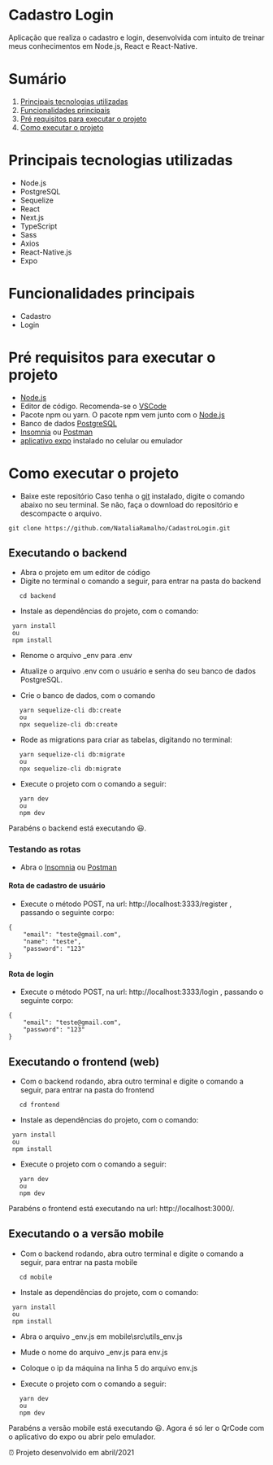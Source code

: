 # Cadastro Login 
Aplicação que realiza o cadastro e login, desenvolvida com intuito de treinar meus conhecimentos em Node.js, React e React-Native.

Sumário
=================
   1. [Principais tecnologias utilizadas](#Principais-tecnologias-utilizadas)
   2. [Funcionalidades principais](#Funcionalidades-principais)
   3. [Pré requisitos para executar o projeto](#Pré-requisitos-para-executar-o-projeto)
   4. [Como executar o projeto](#como-executar-o-projeto)


# Principais tecnologias utilizadas  
 * Node.js 
 * PostgreSQL 
 * Sequelize 
 * React 
 * Next.js 
 * TypeScript 
 * Sass 
 * Axios 
 * React-Native.js 
 * Expo 

 # Funcionalidades principais 
  * Cadastro 
  * Login 

# Pré requisitos para executar o projeto 
- [Node.js](https://nodejs.org/en/)  
- Editor de código. Recomenda-se o [VSCode](https://code.visualstudio.com/)
- Pacote npm ou yarn. O pacote npm vem junto com o [Node.js](https://nodejs.org/en/)
- Banco de dados [PostgreSQL](https://www.postgresql.org/download/) 
- [Insomnia](https://insomnia.rest/download) ou [Postman](https://www.postman.com/downloads/)
- [aplicativo expo](https://play.google.com/store/apps/details?id=host.exp.exponent&hl=pt_BR&gl=US) instalado no celular ou emulador 

# Como executar o projeto 
- Baixe este repositório 
Caso tenha o [git](https://git-scm.com/downloads) instalado, digite o comando abaixo no seu terminal. 
Se não, faça o download do repositório e descompacte o arquivo.

`````
git clone https://github.com/NataliaRamalho/CadastroLogin.git

`````

## Executando o backend
- Abra o projeto em um editor de código  
- Digite no terminal o comando a seguir, para entrar na pasta do backend 

```
   cd backend 
```
- Instale as dependências do projeto, com o comando: 

```
 yarn install
 ou  
 npm install
```
- Renome o arquivo _env para .env 
- Atualize o arquivo .env com o usuário e senha do seu banco de dados PostgreSQL. 

- Crie o banco de dados, com o comando 
```
   yarn sequelize-cli db:create
   ou 
   npx sequelize-cli db:create
```
- Rode as migrations para criar as tabelas, digitando no terminal: 
```
   yarn sequelize-cli db:migrate
   ou 
   npx sequelize-cli db:migrate
```


- Execute o projeto com o comando a seguir: 

```
   yarn dev 
   ou
   npm dev
```
Parabéns o backend está executando 😃.  

### Testando as rotas 
- Abra o [Insomnia](https://insomnia.rest/download) ou [Postman](https://www.postman.com/downloads/)

#### Rota de cadastro de usuário 
- Execute o método POST, na url: http://localhost:3333/register , passando o seguinte corpo:

```
{
	"email": "teste@gmail.com",
	"name": "teste",
	"password": "123"
}
```
#### Rota de login
- Execute o método POST, na url: http://localhost:3333/login , passando o seguinte corpo:

```
{
	"email": "teste@gmail.com",
	"password": "123"
}
```

## Executando o frontend (web)
- Com o backend rodando, abra outro terminal e digite o comando a seguir, para entrar na pasta do frontend

```
   cd frontend
```

- Instale as dependências do projeto, com o comando: 

```
 yarn install
 ou  
 npm install
```

- Execute o projeto com o comando a seguir: 

```
   yarn dev 
   ou
   npm dev
```
Parabéns o frontend está executando na url: http://localhost:3000/.  

## Executando o a versão mobile
- Com o backend rodando, abra outro terminal e digite o comando a seguir, para entrar na pasta mobile

```
   cd mobile
```
- Instale as dependências do projeto, com o comando: 

```
 yarn install
 ou  
 npm install
```
- Abra o arquivo _env.js em mobile\src\utils\_env.js

- Mude o nome do arquivo _env.js para env.js 

- Coloque o ip da máquina na linha 5 do arquivo env.js


- Execute o projeto com o comando a seguir: 

```
   yarn dev 
   ou
   npm dev
```
Parabéns a versão mobile está executando 😃. Agora é só ler o QrCode com o aplicativo do expo ou abrir pelo emulador. 


⏰ Projeto desenvolvido em abril/2021
